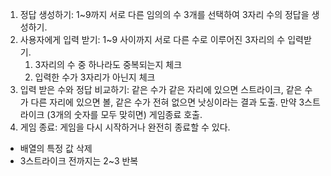 1. 정답 생성하기: 1~9까지 서로 다른 임의의 수 3개를 선택하여 3자리 수의 정답을 생성하기.
2. 사용자에게 입력 받기: 1~9 사이까지 서로 다른 수로 이루어진 3자리의 수 입력받기.
   1. 3자리의 수 중 하나라도 중복되는지 체크
   2. 입력한 수가 3자리가 아닌지 체크
3. 입력 받은 수와 정답 비교하기: 같은 수가 같은 자리에 있으면 스트라이크, 같은 수가 다른 자리에 있으면 볼, 같은 수가 전혀 없으면 낫싱이라는 결과 도출.
   만약 3스트라이크 (3개의 숫자를 모두 맞히면) 게임종료 호출.
4. 게임 종료: 게임을 다시 시작하거나 완전히 종료할 수 있다.

- 배열의 특정 값 삭제
- 3스트라이크 전까지는 2~3 반복
